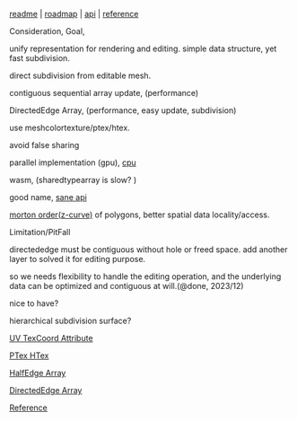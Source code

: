 [readme](../README.md)  | [roadmap](roadmap.md) | [api](api.md) | [reference](reference.md)

Consideration, Goal,

unify representation for rendering and editing. simple data structure, yet fast subdivision.

direct subdivision from editable mesh.

contiguous sequential array update, (performance)

DirectedEdge Array, (performance, easy update, subdivision)

use meshcolortexture/ptex/htex.

avoid false sharing

parallel implementation (gpu), [cpu](multithread.md)

wasm, (sharedtypearray is slow? )

good name, [sane api](api.md)

[morton order(z-curve)](morton.md) of polygons, better spatial data locality/access.

Limitation/PitFall

directededge must be contiguous without hole or freed space. add another layer to solved it for editing purpose.

so we needs flexibility to handle the editing operation, and the underlying data can be optimized and contiguous at will.(@done, 2023/12)

nice to have?

hierarchical subdivision surface?


[UV TexCoord Attribute](uv_texcoord.md)

[PTex HTex](ptexhtex.md)

[HalfEdge Array](halfedge.md)

[DirectedEdge Array](directededge.md)

[Reference](reference.md)